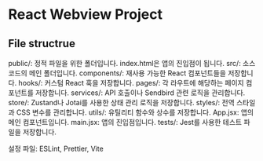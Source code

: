 # React Webview Project
## File structrue
public/: 정적 파일을 위한 폴더입니다. index.html은 앱의 진입점이 됩니다.
src/: 소스 코드의 메인 폴더입니다.
    components/: 재사용 가능한 React 컴포넌트들을 저장합니다.
    hooks/: 커스텀 React 훅을 저장합니다.
    pages/: 각 라우트에 해당하는 페이지 컴포넌트를 저장합니다.
    services/: API 호출이나 Sendbird 관련 로직을 관리합니다.
    store/: Zustand나 Jotai를 사용한 상태 관리 로직을 저장합니다.
    styles/: 전역 스타일과 CSS 변수를 관리합니다.
    utils/: 유틸리티 함수와 상수를 저장합니다.
    App.jsx: 앱의 메인 컴포넌트입니다.
    main.jsx: 앱의 진입점입니다.
    tests/: Jest를 사용한 테스트 파일을 저장합니다.
    
설정 파일: ESLint, Prettier, Vite